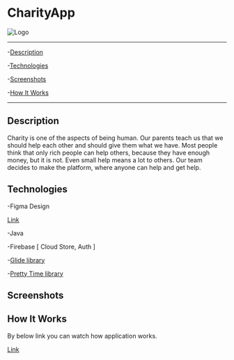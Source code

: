 # CharityApp


![Logo](https://www.flaticon.com/free-icon/donation_3349234?term=donation&page=1&position=25&related_item_id=3349234)

---
-[Description](#descripion)

-[Technologies](#technologies)

-[Screenshots](#Screenshots)

-[How It Works](#how-it-works)

---

## Description
Charity is one of the aspects of being human. 
Our parents teach us that we should help each other and should give them what we have. 
Most people think that only rich people can help others, because they have enough money, but it is not.
Even small help means a lot to others. Our team decides to make the platform, where anyone can help and get help.

## Technologies 

-Figma Design 

[Link](https://www.figma.com/file/4oQWMMcYzPrqAUKr6DifqJ/main_activity?node-id=0%3A1)

-Java

-Firebase [ Cloud Store, Auth ]

-[Glide library](https://github.com/bumptech/glide) 

-[Pretty Time library](https://github.com/ocpsoft/prettytime)

## Screenshots




## How It Works

By below link you can watch how application works.

[Link](https://www.youtube.com/watch?v=M9m7LrktuYM&feature=youtu.be)
